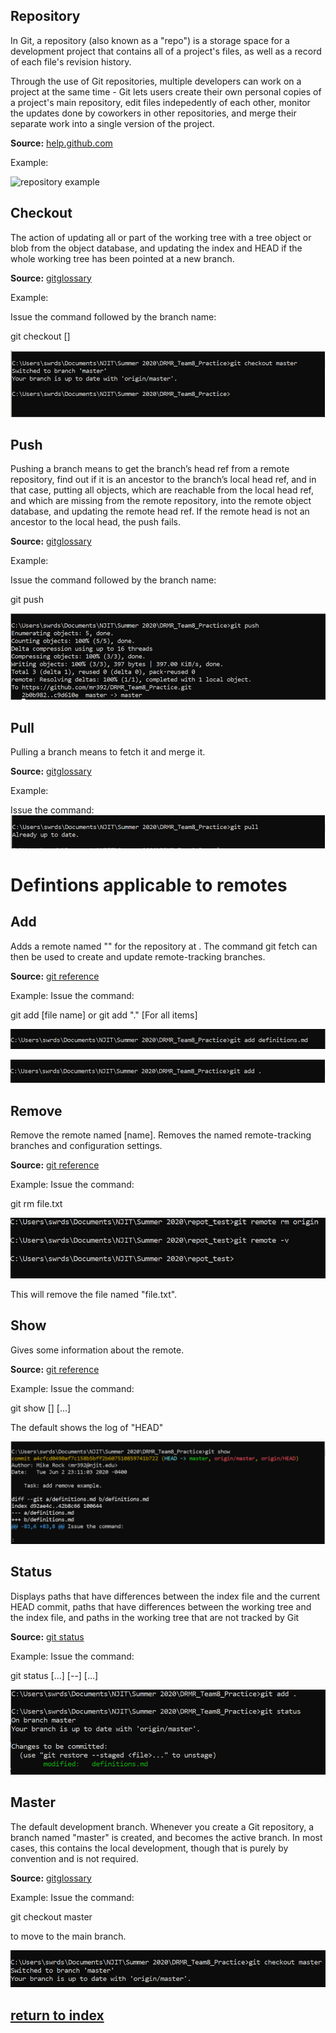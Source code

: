 ## **Repository**

In Git, a repository (also known as a "repo") is a storage space for a development project that contains all of a project's files, as well as a record of each file's revision history.

Through the use of Git repositories, multiple developers can work on a project at the same time - Git lets users create their own personal copies of a project's main repository, edit files indepedently of each other, monitor the updates done by coworkers in other repositories, and merge their separate work into a single version of the project.

**Source:** [help.github.com](https://help.github.com/en/github/getting-started-with-github/github-glossary)

Example:

![repository example](/)



## **Checkout**

The action of updating all or part of the working tree with a tree object or blob from the object database, 
and updating the index and HEAD if the whole working tree has been pointed at a new branch.

**Source:** [gitglossary](https://git-scm.com/docs/gitglossary)


Example:

Issue the command followed by the branch name:

git checkout [<branch>]

![checkout example](/images/checkout_example.PNG)



## **Push**

Pushing a branch means to get the branch’s head ref from a remote repository, 
find out if it is an ancestor to the branch’s local head ref, and in that case, putting all objects, 
which are reachable from the local head ref, and which are missing from the remote repository, 
into the remote object database, and updating the remote head ref. 
If the remote head is not an ancestor to the local head, the push fails.

**Source:** [gitglossary](https://git-scm.com/docs/gitglossary)


Example:

Issue the command followed by the branch name:

git push 

![push example](/images/push_example.PNG)

## **Pull**

Pulling a branch means to fetch it and merge it.

**Source:** [gitglossary](https://git-scm.com/docs/gitglossary)

Example: 

Issue the command:
![pull example](/images/pull_example.PNG)


# Defintions applicable to remotes

## **Add**


Adds a remote named "<name>" for the repository at <url>. 
The command git fetch <name> can then be used to create and update remote-tracking branches.

**Source:** [git reference](https://git-scm.com/docs/git-remote)

Example: 
Issue the command:

git add [file name] or git add "." [For all items]

![add example](/images/add_example_2.PNG)

![add example](/images/add_example_1.PNG)




## **Remove**

Remove the remote named [name]. 
Removes the named remote-tracking branches and configuration settings.

**Source:** [git reference](https://git-scm.com/docs/git-remote)


Example:
Issue the command:

git rm file.txt

![remove example](/images/remove_example.PNG)

This will remove the file named "file.txt".

## **Show**

Gives some information about the remote.

**Source:** [git reference](https://git-scm.com/docs/git-remote)

Example:
Issue the command:

git show [<options>] [<object>…​]

The default shows the log of "HEAD"

![show example](/images/show_example.PNG)


## **Status**

Displays paths that have differences between the index file and the current HEAD commit, 
paths that have differences between the working tree and the index file, 
and paths in the working tree that are not tracked by Git

**Source:** [git status](https://git-scm.com/docs/git-status)


Example:
Issue the command:

git status [<options>…​] [--] [<pathspec>…​]

![status example](/images/status_example.PNG)




## **Master**

The default development branch. 
Whenever you create a Git repository, a branch named "master" is created, and becomes the active branch. 
In most cases, this contains the local development, though that is purely by convention and is not required.

**Source:** [gitglossary](https://git-scm.com/docs/gitglossary)

Example:
Issue the command:

git checkout master

to move to the main branch.

![master example](/images/master_example.PNG)







## [return to index](/README.md)


